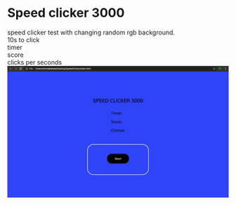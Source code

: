 # Speed clicker 3000 <br>
 speed clicker test with changing random rgb background.<br>
 10s to click<br>
 timer<br>
 score<br>
 clicks per seconds<br>
![](speedclicker3000.png)
